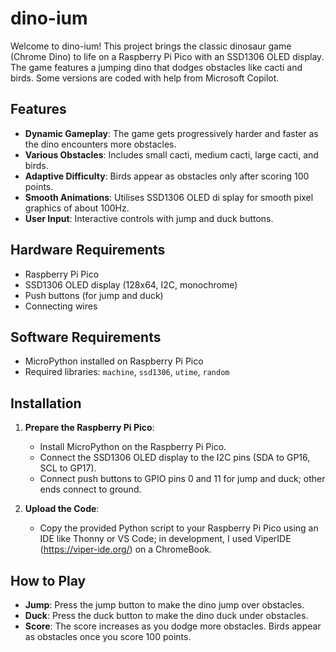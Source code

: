 # dino-ium

Welcome to dino-ium! This project brings the classic dinosaur game (Chrome Dino) to life on a Raspberry Pi Pico with an SSD1306 OLED display. The game features a jumping dino that dodges obstacles like cacti and birds. Some versions are coded with help from Microsoft Copilot.

## Features

- **Dynamic Gameplay**: The game gets progressively harder and faster as the dino encounters more obstacles.
- **Various Obstacles**: Includes small cacti, medium cacti, large cacti, and birds.
- **Adaptive Difficulty**: Birds appear as obstacles only after scoring 100 points.
- **Smooth Animations**: Utilises SSD1306 OLED di splay for smooth pixel graphics of about 100Hz.
- **User Input**: Interactive controls with jump and duck buttons.

## Hardware Requirements

- Raspberry Pi Pico
- SSD1306 OLED display (128x64, I2C, monochrome)
- Push buttons (for jump and duck)
- Connecting wires

## Software Requirements

- MicroPython installed on Raspberry Pi Pico
- Required libraries: `machine`, `ssd1306`, `utime`, `random`

## Installation

1. **Prepare the Raspberry Pi Pico**:
   - Install MicroPython on the Raspberry Pi Pico.
   - Connect the SSD1306 OLED display to the I2C pins (SDA to GP16, SCL to GP17).
   - Connect push buttons to GPIO pins 0 and 11 for jump and duck; other ends connect to ground.

2. **Upload the Code**:
   - Copy the provided Python script to your Raspberry Pi Pico using an IDE like Thonny or VS Code; in development, I used ViperIDE (https://viper-ide.org/) on a ChromeBook. 

## How to Play

- **Jump**: Press the jump button to make the dino jump over obstacles.
- **Duck**: Press the duck button to make the dino duck under obstacles.
- **Score**: The score increases as you dodge more obstacles. Birds appear as obstacles once you score 100 points.
